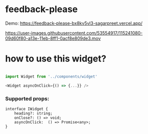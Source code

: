 # feedback-please

Demo: https://feedback-please-bx8kv5vl3-sagarpreet.vercel.app/


https://user-images.githubusercontent.com/53554917/115241080-09d60f80-a13e-11eb-8ff1-0acf8e809de3.mov


# how to use this widget?

```js

import Widget from '../components/widget'

<Widget asyncOnClick={() => {...}} />

```

### Supported props:

```
interface IWidget {
    heading?: string;
    onClose?: () => void;
    asyncOnClick:  () => Promise<any>;
}
```
